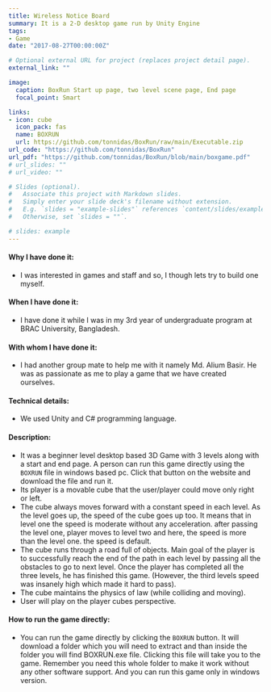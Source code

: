 ```yaml
---
title: Wireless Notice Board
summary: It is a 2-D desktop game run by Unity Engine 
tags:
- Game
date: "2017-08-27T00:00:00Z"

# Optional external URL for project (replaces project detail page).
external_link: ""

image:
  caption: BoxRun Start up page, two level scene page, End page
  focal_point: Smart

links:
- icon: cube
  icon_pack: fas
  name: BOXRUN
  url: https://github.com/tonnidas/BoxRun/raw/main/Executable.zip
url_code: "https://github.com/tonnidas/BoxRun"
url_pdf: "https://github.com/tonnidas/BoxRun/blob/main/boxgame.pdf"
# url_slides: ""
# url_video: ""

# Slides (optional).
#   Associate this project with Markdown slides.
#   Simply enter your slide deck's filename without extension.
#   E.g. `slides = "example-slides"` references `content/slides/example-slides.md`.
#   Otherwise, set `slides = ""`.

# slides: example
---
```


#### Why I have done it:
- I was interested in games and staff and so, I though lets try to build one myself.  

#### When I have done it: 
- I have done it while I was in my 3rd year of undergraduate program at BRAC University, Bangladesh.

#### With whom I have done it:
- I had another group mate to help me with it namely Md. Alium Basir. He was as passionate as me to play a game that we have created ourselves. 

#### Technical details: 
- We used Unity and C# programming language.

#### Description:
- It was a beginner level desktop based 3D Game with 3 levels along with a start and end page. A person can run this game directly using the `BOXRUN` file in windows based pc. Click that button on the website and download the file and run it. 
- Its player is a movable cube that the user/player could move only right or left. 
- The cube always moves forward with a constant speed in each level. As the level goes up, the speed of the cube goes up too. It means that in level one the speed is moderate without any acceleration. after passing the level one, player moves to level two and here, the speed is more than the level one. the speed is default.
- The cube runs through a road full of objects. Main goal of the player is to successfully reach the end of the path in each level by passing all the obstacles to go to next level. Once the player has completed all the three levels, he has finished this game. (However, the third levels speed was insanely high which made it hard to pass).
- The cube maintains the physics of law (while colliding and moving).
- User will play on the player cubes perspective.

#### How to run the game directly: 
- You can run the game directly by clicking the `BOXRUN` button. It will download a folder which you will need to extract and than inside the folder you will find BOXRUN.exe file. Clicking this file will take you to the game. Remember you need this whole folder to make it work without any other software support. And you can run this game only in windows version. 